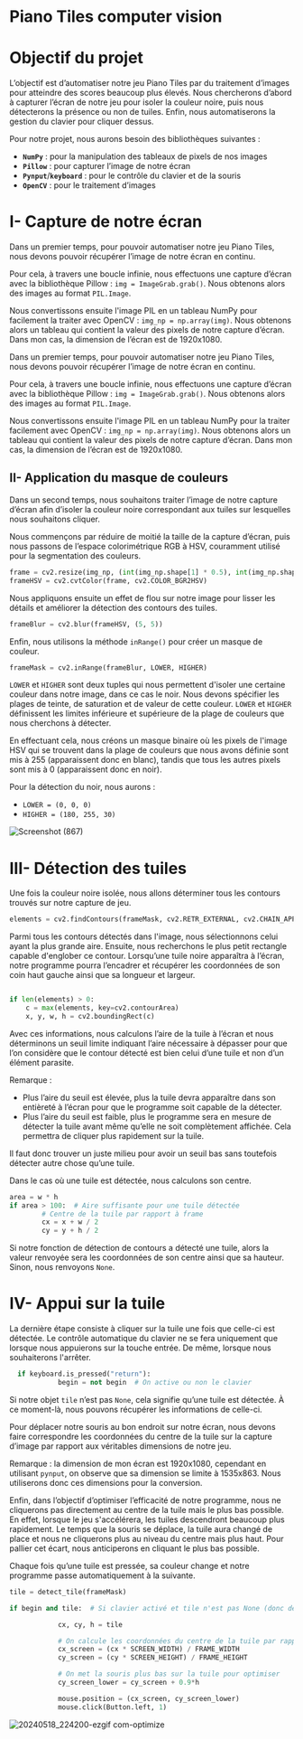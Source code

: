 # Piano Tiles computer vision

# **Objectif du projet**

L’objectif est d’automatiser notre jeu Piano Tiles par du traitement d’images pour atteindre des scores beaucoup plus élevés. Nous chercherons d’abord à capturer l’écran de notre jeu pour isoler la couleur noire, puis nous détecterons la présence ou non de tuiles. Enfin, nous automatiserons la gestion du clavier pour cliquer dessus.

Pour notre projet, nous aurons besoin des bibliothèques suivantes :

- **`NumPy`** : pour la manipulation des tableaux de pixels de nos images
- **`Pillow`** : pour capturer l’image de notre écran
- **`Pynput`**/**`keyboard`** : pour le contrôle du clavier et de la souris
- **`OpenCV`** : pour le traitement d’images

# I- Capture de notre écran

Dans un premier temps, pour pouvoir automatiser notre jeu Piano Tiles, nous devons pouvoir récupérer l’image de notre écran en continu. 

Pour cela, à travers une boucle infinie, nous effectuons une capture d’écran avec la bibliothèque Pillow : `img = ImageGrab.grab()`. Nous obtenons alors des images au format `PIL.Image`.

Nous convertissons ensuite l'image PIL en un tableau NumPy pour facilement la traiter avec OpenCV : `img_np = np.array(img)`. Nous obtenons alors un tableau qui contient la valeur des pixels de notre capture d’écran. Dans mon cas, la dimension de l’écran est de 1920x1080.

Dans un premier temps, pour pouvoir automatiser notre jeu Piano Tiles, nous devons pouvoir récupérer l’image de notre écran en continu.

Pour cela, à travers une boucle infinie, nous effectuons une capture d’écran avec la bibliothèque Pillow : `img = ImageGrab.grab()`. Nous obtenons alors des images au format `PIL.Image`.

Nous convertissons ensuite l'image PIL en un tableau NumPy pour la traiter facilement avec OpenCV : `img_np = np.array(img)`. Nous obtenons alors un tableau qui contient la valeur des pixels de notre capture d’écran. Dans mon cas, la dimension de l’écran est de 1920x1080.

## II- Application du masque de couleurs

Dans un second temps, nous souhaitons traiter l’image de notre capture d’écran afin d’isoler la couleur noire correspondant aux tuiles sur lesquelles nous souhaitons cliquer.

Nous commençons par réduire de moitié la taille de la capture d’écran, puis nous passons de l’espace colorimétrique RGB à HSV, couramment utilisé pour la segmentation des couleurs.

```python
frame = cv2.resize(img_np, (int(img_np.shape[1] * 0.5), int(img_np.shape[0] * 0.5)), interpolation=cv2.INTER_AREA)
frameHSV = cv2.cvtColor(frame, cv2.COLOR_BGR2HSV)
```

Nous appliquons ensuite un effet de flou sur notre image pour lisser les détails et améliorer la détection des contours des tuiles.

```python
frameBlur = cv2.blur(frameHSV, (5, 5))
```

Enfin, nous utilisons la méthode `inRange()` pour créer un masque de couleur.

```python
frameMask = cv2.inRange(frameBlur, LOWER, HIGHER)
```

`LOWER` et `HIGHER` sont deux tuples qui nous permettent d'isoler une certaine couleur dans notre image, dans ce cas le noir. Nous devons spécifier les plages de teinte, de saturation et de valeur de cette couleur. `LOWER` et `HIGHER` définissent les limites inférieure et supérieure de la plage de couleurs que nous cherchons à détecter.

En effectuant cela, nous créons un masque binaire où les pixels de l'image HSV qui se trouvent dans la plage de couleurs que nous avons définie sont mis à 255 (apparaissent donc en blanc), tandis que tous les autres pixels sont mis à 0 (apparaissent donc en noir).

Pour la détection du noir, nous aurons :

- `LOWER = (0, 0, 0)`
- `HIGHER = (180, 255, 30)`
  
![Screenshot (867)](https://github.com/Haki-i/PianoTiles-computerVision/assets/137703849/fe54dd14-96cf-412c-bf7b-f554556a31ff)

# III- Détection des tuiles

Une fois la couleur noire isolée, nous allons déterminer tous les contours trouvés sur notre capture de jeu.

```python
elements = cv2.findContours(frameMask, cv2.RETR_EXTERNAL, cv2.CHAIN_APPROX_SIMPLE)[-2]
```

Parmi tous les contours détectés dans l'image, nous sélectionnons celui ayant la plus grande aire. Ensuite, nous recherchons le plus petit rectangle capable d'englober ce contour. Lorsqu’une tuile noire apparaîtra à l’écran, notre programme pourra l’encadrer et récupérer les coordonnées de son coin haut gauche ainsi que sa longueur et largeur.

```python

if len(elements) > 0:
    c = max(elements, key=cv2.contourArea)
    x, y, w, h = cv2.boundingRect(c)
```

Avec ces informations, nous calculons l’aire de la tuile à l’écran et nous déterminons un seuil limite indiquant l’aire nécessaire à dépasser pour que l’on considère que le contour détecté est bien celui d’une tuile et non d’un élément parasite.

Remarque :

- Plus l’aire du seuil est élevée, plus la tuile devra apparaître dans son entièreté à l’écran pour que le programme soit capable de la détecter.
- Plus l’aire du seuil est faible, plus le programme sera en mesure de détecter la tuile avant même qu’elle ne soit complètement affichée. Cela permettra de cliquer plus rapidement sur la tuile.

Il faut donc trouver un juste milieu pour avoir un seuil bas sans toutefois détecter autre chose qu’une tuile.

Dans le cas où une tuile est détectée, nous calculons son centre.

```python
area = w * h
if area > 100:  # Aire suffisante pour une tuile détectée
        # Centre de la tuile par rapport à frame
        cx = x + w / 2
        cy = y + h / 2
```

Si notre fonction de détection de contours a détecté une tuile, alors la valeur renvoyée sera les coordonnées de son centre ainsi que sa hauteur. Sinon, nous renvoyons `None`.

# IV- Appui sur la tuile

La dernière étape consiste à cliquer sur la tuile une fois que celle-ci est détectée. Le contrôle automatique du clavier ne se fera uniquement que lorsque nous appuierons sur la touche entrée. De même, lorsque nous souhaiterons l'arrêter.

```python
  if keyboard.is_pressed("return"):
            begin = not begin  # On active ou non le clavier
```

Si notre objet `tile` n’est pas `None`, cela signifie qu’une tuile est détectée. À ce moment-là, nous pouvons récupérer les informations de celle-ci.

Pour déplacer notre souris au bon endroit sur notre écran, nous devons faire correspondre les coordonnées du centre de la tuile sur la capture d’image par rapport aux véritables dimensions de notre jeu.

Remarque : la dimension de mon écran est 1920x1080, cependant en utilisant `pynput`, on observe que sa dimension se limite à 1535x863. Nous utiliserons donc ces dimensions pour la conversion.

Enfin, dans l’objectif d’optimiser l’efficacité de notre programme, nous ne cliquerons pas directement au centre de la tuile mais le plus bas possible. En effet, lorsque le jeu s'accélérera, les tuiles descendront beaucoup plus rapidement. Le temps que la souris se déplace, la tuile aura changé de place et nous ne cliquerons plus au niveau du centre mais plus haut. Pour pallier cet écart, nous anticiperons en cliquant le plus bas possible.

Chaque fois qu’une tuile est pressée, sa couleur change et notre programme passe automatiquement à la suivante.

```python
tile = detect_tile(frameMask)

if begin and tile:  # Si clavier activé et tile n'est pas None (donc détection)

            cx, cy, h = tile

            # On calcule les coordonnées du centre de la tuile par rapport à notre écran
            cx_screen = (cx * SCREEN_WIDTH) / FRAME_WIDTH
            cy_screen = (cy * SCREEN_HEIGHT) / FRAME_HEIGHT

            # On met la souris plus bas sur la tuile pour optimiser
            cy_screen_lower = cy_screen + 0.9*h

            mouse.position = (cx_screen, cy_screen_lower)
            mouse.click(Button.left, 1)
```

![20240518_224200-ezgif com-optimize](https://github.com/Haki-i/PianoTiles-computerVision/assets/137703849/3778885e-eadb-49fc-a352-355a14077443)
